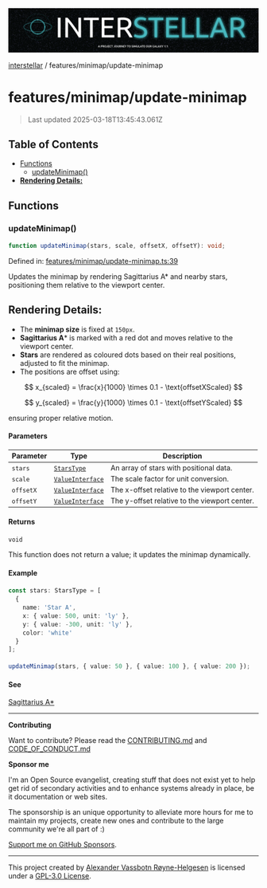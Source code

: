 <div>
  <img alt="SPECCER logo" src="https://raw.githubusercontent.com/phun-ky/interstellar/main/public/interstellar-header.png" style="max-height:120px;" />
</div>

[interstellar](../../README.md) / features/minimap/update-minimap

# features/minimap/update-minimap

> Last updated 2025-03-18T13:45:43.061Z

## Table of Contents

- [Functions](#functions)
  - [updateMinimap()](#updateminimap)
- [**Rendering Details:**](#rendering-details)

## Functions

### updateMinimap()

```ts
function updateMinimap(stars, scale, offsetX, offsetY): void;
```

Defined in:
[features/minimap/update-minimap.ts:39](https://github.com/phun-ky/interstellar/blob/main/src/features/minimap/update-minimap.ts#L39)

Updates the minimap by rendering Sagittarius A\* and nearby stars, positioning
them relative to the viewport center.

## **Rendering Details:**

- The **minimap size** is fixed at `150px`.
- **Sagittarius A**\* is marked with a red dot and moves relative to the
  viewport center.
- **Stars** are rendered as coloured dots based on their real positions,
  adjusted to fit the minimap.
- The positions are offset using:

$$
x_{scaled} = \frac{x}{1000} \times 0.1 - \text{offsetXScaled}
$$

$$
y_{scaled} = \frac{y}{1000} \times 0.1 - \text{offsetYScaled}
$$

ensuring proper relative motion.

#### Parameters

| Parameter | Type                                                       | Description                                   |
| --------- | ---------------------------------------------------------- | --------------------------------------------- |
| `stars`   | [`StarsType`](../../types/stars.md#starstype)              | An array of stars with positional data.       |
| `scale`   | [`ValueInterface`](../../types/distance.md#valueinterface) | The scale factor for unit conversion.         |
| `offsetX` | [`ValueInterface`](../../types/distance.md#valueinterface) | The x-offset relative to the viewport center. |
| `offsetY` | [`ValueInterface`](../../types/distance.md#valueinterface) | The y-offset relative to the viewport center. |

#### Returns

`void`

This function does not return a value; it updates the minimap dynamically.

#### Example

```ts
const stars: StarsType = [
  {
    name: 'Star A',
    x: { value: 500, unit: 'ly' },
    y: { value: -300, unit: 'ly' },
    color: 'white'
  }
];

updateMinimap(stars, { value: 50 }, { value: 100 }, { value: 200 });
```

#### See

[Sagittarius A\*](https://en.wikipedia.org/wiki/Sagittarius_A*)

---

**Contributing**

Want to contribute? Please read the
[CONTRIBUTING.md](https://github.com/phun-ky/interstellar/blob/main/CONTRIBUTING.md)
and
[CODE_OF_CONDUCT.md](https://github.com/phun-ky/interstellar/blob/main/CODE_OF_CONDUCT.md)

**Sponsor me**

I'm an Open Source evangelist, creating stuff that does not exist yet to help
get rid of secondary activities and to enhance systems already in place, be it
documentation or web sites.

The sponsorship is an unique opportunity to alleviate more hours for me to
maintain my projects, create new ones and contribute to the large community
we're all part of :)

[Support me on GitHub Sponsors](https://github.com/sponsors/phun-ky).

---

This project created by [Alexander Vassbotn Røyne-Helgesen](http://phun-ky.net)
is licensed under a
[GPL-3.0 License](https://choosealicense.com/licenses/gpl-3.0/).
